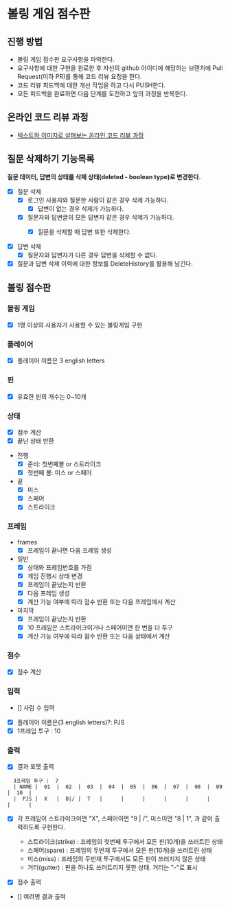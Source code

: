 # 볼링 게임 점수판
## 진행 방법
* 볼링 게임 점수판 요구사항을 파악한다.
* 요구사항에 대한 구현을 완료한 후 자신의 github 아이디에 해당하는 브랜치에 Pull Request(이하 PR)를 통해 코드 리뷰 요청을 한다.
* 코드 리뷰 피드백에 대한 개선 작업을 하고 다시 PUSH한다.
* 모든 피드백을 완료하면 다음 단계를 도전하고 앞의 과정을 반복한다.

## 온라인 코드 리뷰 과정
* [텍스트와 이미지로 살펴보는 온라인 코드 리뷰 과정](https://github.com/next-step/nextstep-docs/tree/master/codereview)

## 질문 삭제하기 기능목록
**질문 데이터, 답변의 상태를 삭제 상태(deleted - boolean type)로 변경한다.**

- [x] 질문 삭제
  - [x] 로그인 사용자와 질문한 사람이 같은 경우 삭제 가능하다.
    - [x] 답변이 없는 경우 삭제가 가능하다.
  - [x] 질문자와 답변글의 모든 답변자 같은 경우 삭제가 가능하다.
    - [x] 질문을 삭제할 때 답변 또한 삭제한다.


- [x] 답변 삭제
  - [x] 질문자와 답변자가 다른 경우 답변을 삭제할 수 없다.
  
- [x] 질문과 답변 삭제 이력에 대한 정보를 DeleteHistory를 활용해 남긴다.

## 볼링 점수판

### 볼링 게임
- [x] 1명 이상의 사용자가 사용할 수 있는 볼링게임 구현

### 플레이어
- [x] 플레이어 이름은 3 english letters

### 핀
- [x] 유효한 핀의 개수는 0~10개

### 상태
- [x] 점수 계산
- [x] 끝난 상태 반환
- 진행
  - [x] 준비: 첫번째볼 or 스트라이크
  - [x] 첫번째 볼: 미스 or 스페어
- 끝
  - [x] 미스
  - [x] 스페어
  - [x] 스트라이크

### 프레임
- frames
  - [x] 프레임이 끝나면 다음 프레임 생성
- 일반
  - [x] 상태와 프레임번호를 가짐
  - [x] 게임 진행시 상태 변경
  - [x] 프레임이 끝났는지 반환
  - [x] 다음 프레임 생성
  - [x] 계산 가능 여부에 따라 점수 반환 또는 다음 프레임에서 계산
- 마지막
  - [x] 프레임이 끝났는지 반환
  - [x] 10 프레임은 스트라이크이거나 스페어이면 한 번을 더 투구
  - [x] 계산 가능 여부에 따라 점수 반환 또는 다음 상태에서 계산

### 점수
- [x] 점수 계산

### 입력
  - [] 사람 수 입력
  - [x] 플레이어 이름은(3 english letters)?: PJS
  - [x] 1프레임 투구 : 10

### 출력
  - [x] 결과 포맷 출력
```
  3프레임 투구 :  7
  | NAME |  01  |  02  |  03  |  04  |  05  |  06  |  07  |  08  |  09  |  10  |
  |  PJS |  X   |  8|/ |  7   |      |      |      |      |      |      |      |
```
- [x] 각 프레임이 스트라이크이면 "X", 스페어이면 "9 | /", 미스이면 "8 | 1", 과 같이 출력하도록 구현한다.
  - 스트라이크(strike) : 프레임의 첫번째 투구에서 모든 핀(10개)을 쓰러트린 상태
  - 스페어(spare) : 프레임의 두번재 투구에서 모든 핀(10개)을 쓰러트린 상태
  - 미스(miss) : 프레임의 두번재 투구에서도 모든 핀이 쓰러지지 않은 상태
  - 거터(gutter) : 핀을 하나도 쓰러트리지 못한 상태. 거터는 "-"로 표시

- [x] 점수 출력
- [] 여려명 결과 출력
